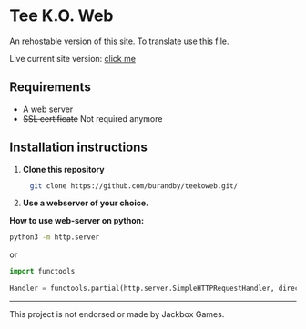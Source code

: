 # Tee K.O. Web

An rehostable version of [this site](https://teeko.jackboxgames.com). 
To translate use [this file](https://github.com/JackboxArchivists/teekoweb/blob/main/bundles.jackbox.tv/main/%40teeko-web/80627b6f.js).

Live current site version: [click me](https://tee.burs.ml/)

## Requirements

* A web server
* ~~SSL certificate~~ Not required anymore

## Installation instructions
1. **Clone this repository**
```bash
     git clone https://github.com/burandby/teekoweb.git/
```
2. **Use a webserver of your choice.**

**How to use web-server on python:**
```bash
python3 -m http.server
```
or
```py
import functools
    
Handler = functools.partial(http.server.SimpleHTTPRequestHandler, directory='location/of/your/teekoweb/folder')
```


---
This project is not endorsed or made by Jackbox Games.

